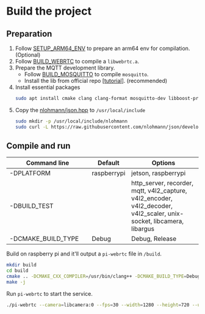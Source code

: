# Build the project

## Preparation
1. Follow [SETUP_ARM64_ENV](SETUP_ARM64_ENV.md) to prepare an arm64 env for compilation. (Optional)
2. Follow [BUILD_WEBRTC](BUILD_WEBRTC.md) to compile a `libwebrtc.a`.
3. Prepare the MQTT development library.
    * Follow [BUILD_MOSQUITTO](BUILD_MOSQUITTO.md) to compile `mosquitto`.
    * Install the lib from official repo [[tutorial](https://repo.mosquitto.org/debian/README.txt)]. (recommended)
4. Install essential packages
    ```bash
    sudo apt install cmake clang clang-format mosquitto-dev libboost-program-options-dev libavformat-dev libavcodec-dev libavutil-dev libswscale-dev libpulse-dev libasound2-dev libjpeg-dev libcamera-dev libmosquitto-dev protobuf-compiler libprotobuf-dev
    ```
5. Copy the [nlohmann/json.hpp](https://github.com/nlohmann/json/blob/develop/single_include/nlohmann/json.hpp) to `/usr/local/include`
    ```bash
    sudo mkdir -p /usr/local/include/nlohmann
    sudo curl -L https://raw.githubusercontent.com/nlohmann/json/develop/single_include/nlohmann/json.hpp -o /usr/local/include/nlohmann/json.hpp
    ```

## Compile and run

| <div style="width:200px">Command line</div> | Default     | Options      |
| --------------------------------------------| ----------- | ------------ |
| -DPLATFORM         | raspberrypi            | jetson, raspberrypi        |
| -DBUILD_TEST       |                        | http_server, recorder, mqtt, v4l2_capture, v4l2_encoder, v4l2_decoder, v4l2_scaler, unix-socket, libcamera, libargus |
| -DCMAKE_BUILD_TYPE | Debug                  | Debug, Release             |

Build on raspberry pi and it'll output a `pi-webrtc` file in `/build`.
```bash
mkdir build
cd build
cmake .. -DCMAKE_CXX_COMPILER=/usr/bin/clang++ -DCMAKE_BUILD_TYPE=Debug -DCMAKE_PREFIX_PATH=/usr/local
make -j
```

Run `pi-webrtc` to start the service.
```bash
./pi-webrtc --camera=libcamera:0 --fps=30 --width=1280 --height=720 --use-mqtt --mqtt-host=<hostname> --mqtt-port=1883 --mqtt-username=<username> --mqtt-password=<password> --hw-accel
```
